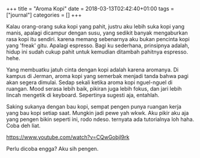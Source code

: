 +++
title = "Aroma Kopi"
date = 2018-03-13T02:42:40+01:00
tags = ["journal"]
categories = []
+++

Kalau orang-orang suka kopi yang pahit, justru aku lebih suka kopi yang manis, apalagi dicampur dengan susu, yang sedikit banyak mengaburkan rasa kopi itu sendiri. karena memang sebenarnya aku bukan pencinta kopi yang 'freak' gitu. Apalagi espresso. Bagi ku sederhana, prinsipnya adalah, hidup ini sudah cukup pahit untuk kemudian ditambah pahitnya espresso. hehe.

Yang membuatku jatuh cinta dengan kopi adalah karena aromanya. Di kampus di Jerman, aroma kopi yang semerbak menjadi tanda bahwa pagi akan segera dimulai. Sedap sekali ketika aroma kopi nguel-nguel di ruangan. Mood serasa lebih baik, pikiran juga lebih fokus, dan jari lebih lincah mengetik di keyboard. Sepertinya sugesti aja, entahlah.

Saking sukanya dengan bau kopi, sempat pengen punya ruangan kerja yang bau kopi setiap saat. Mungkin jadi pewe yah wkwk. Aku pikir aku aja yang pengen bikin seperti ini, rodo ndeso. ternyata ada tutorialnya loh haha. Coba deh liat.

https://www.youtube.com/watch?v=CQwGobjl9rk

Perlu dicoba engga? Aku sih pengen.